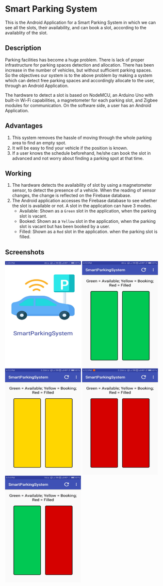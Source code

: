 # Smart Parking System
This is the Android Application for a Smart Parking System in which we can see all the slots, their availability, and can book a slot, according to the availablity of the slot.

## Description
Parking facilities has become a huge problem. There is lack of proper infrastructure for parking spaces detection and allocation. There has been increase in the number of vehicles, but without sufficient parking spaces.
So the objectives our system is to the above problem by making a system which can detect free parking spaces and accordingly allocate to the user, through an Android Application.

The hardware to detect a slot is based on NodeMCU, an Arduino Uno with built-in Wi-Fi capabilities, a magnetometer for each parking slot, and Zigbee modules for communication. On the software side, a user has an Android Application.

## Advantages
1. This system removes the hassle of moving through the whole parking area to find an empty spot.
2. It will be easy to find your vehicle if the position is known.
3. If a user knows the schedule beforehand, he/she can book the slot in advanced and not worry about finding a parking spot at that time.

## Working
1. The hardware detects the availability of slot by using a magnetometer sensor, to detect the presence of a vehicle. When the reading of sensor changes, the change is reflected on the Firebase database.
2. The Android application accesses the Firebase database to see whether the slot is available or not. A slot in the application can have 3 modes.
    - Available: Shown as a `Green` slot in the application, when the parking slot is vacant.
    - Booked: Shown as a `Yellow` slot in the application, when the parking slot is vacant but has been booked by a user.
    - Filled: Shown as a `Red` slot in the application. when the parking slot is filled.

## Screenshots
<img src="Screenshots/Splash_Screen.jpeg" alt="Splash Screen" height=350 width=250> <img src="Screenshots/Available.jpeg" alt="Both Available" height=350 width=250> <img src="Screenshots/Booked.jpeg" alt="Both Booked" height=350 width=250> <img src="Screenshots/Filled.jpeg" alt="Both Filled" height=350 width=250> <img src="Screenshots/Combined.jpeg" alt="Combined" height=350 width=250>
